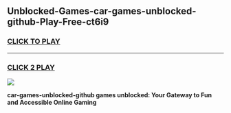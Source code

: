 
## Unblocked-Games-car-games-unblocked-github-Play-Free-ct6i9
<h3>
<a href="https://premium76.site?title=car-games-unblocked-github&ref=23A">CLICK TO PLAY</a></h3>
<hr>

<h3>
<a href="https://premium76.site?title=car-games-unblocked-github&ref=23A">CLICK 2 PLAY</a>
  
</h3>

<a href="https://premium76.site?title=car-games-unblocked-github&ref=23A"><img src="https://clearcache.store/games.png"></a>


**car-games-unblocked-github games unblocked: Your Gateway to Fun and Accessible Online Gaming**
